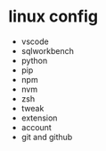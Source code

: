 # linux config
- vscode
- sqlworkbench
- python
- pip
- npm
- nvm
- zsh
- tweak
- extension
- account
- git and github

